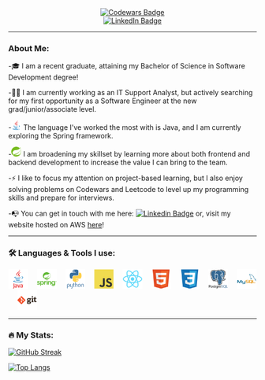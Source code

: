 <div align="center">
  <a href="https://www.codewars.com/users/s-meenaghan7">
    <img src="https://www.codewars.com/users/s-meenaghan7/badges/small" alt="Codewars Badge" />
  </a>
 </div>
<div align="center">
  <a href="https://www.linkedin.com/in/seanmeenaghan/">
    <img src="https://img.shields.io/badge/LinkedIn-blue?style=for-the-badge&logo=linkedin&logoColor=white" alt="LinkedIn Badge"/>
  </a>
</div>

---

### About Me:
-🎓 I am a recent graduate, attaining my Bachelor of Science in Software Development degree!

-👨‍💻 I am currently working as an IT Support Analyst, but actively searching for my first opportunity as a Software Engineer at the new grad/junior/associate level.

-<img 
    src="https://github.com/devicons/devicon/blob/master/icons/java/java-original.svg" alt="Java" height="20" width="20"
  /> The language I've worked the most with is Java, and I am currently exploring the Spring framework.
  
-<img 
    src="https://github.com/devicons/devicon/blob/master/icons/spring/spring-original.svg" alt="Spring" height="20" width="20"
/> I am broadening my skillset by learning more about both frontend and backend development to increase the value I can bring to the team.

-⚡ I like to focus my attention on project-based learning, but I also enjoy solving problems on Codewars and Leetcode to level up my programming skills and prepare for interviews.

-📭 You can get in touch with me here: [![Linkedin Badge](https://img.shields.io/badge/-smeenaghan-blue?style=plastic&logo=Linkedin&logoColor=white)](https://www.linkedin.com/in/seanmeenaghan/) or, visit my website hosted on AWS <a href="https://www.seanmeenaghan.com/">here</a>!

---

### 🛠 Languages & Tools I use:
<div>
  <img src="https://github.com/devicons/devicon/blob/master/icons/java/java-original-wordmark.svg" alt="Java" height="40" width="40"/>&emsp;
  <img src="https://github.com/devicons/devicon/blob/master/icons/spring/spring-original-wordmark.svg" alt="Spring" height="40" width="40"/>&emsp;
  <img src="https://github.com/devicons/devicon/blob/master/icons/python/python-original-wordmark.svg" alt="Python" height="40" width="40"/>&emsp;
  <img src="https://github.com/devicons/devicon/blob/master/icons/javascript/javascript-original.svg" alt="Javascript" height="40" width="40"/>&emsp;
  <img src="https://github.com/devicons/devicon/blob/master/icons/react/react-original.svg" alt="ReactJS" height="40" width="40"/>&emsp;
  <img src="https://github.com/devicons/devicon/blob/master/icons/html5/html5-original.svg" alt="HTML5" height="40" width="40"/>&emsp;
  <img src="https://github.com/devicons/devicon/blob/master/icons/css3/css3-original.svg" alt="CSS3" height="40" width="40"/>&emsp;
  <img src="https://github.com/devicons/devicon/blob/master/icons/postgresql/postgresql-original-wordmark.svg" alt="PostgreSQL" height="40" width="40"/>&emsp;
  <img src="https://github.com/devicons/devicon/blob/master/icons/mysql/mysql-original-wordmark.svg" alt="MySQL" height="40" width="40"/>&emsp;
  <img src="https://github.com/devicons/devicon/blob/master/icons/git/git-original-wordmark.svg" alt="Git" height="40" width="40"/>&emsp;
</div>

---

### 🔥 My Stats:

[![GitHub Streak](http://github-readme-streak-stats.herokuapp.com?user=s-meenaghan7&theme=dark&background=000000)](https://git.io/streak-stats)

[![Top Langs](https://github-readme-stats.vercel.app/api/top-langs/?username=s-meenaghan7&layout=compact&theme=vision-friendly-dark)](https://github.com/anuraghazra/github-readme-stats)
